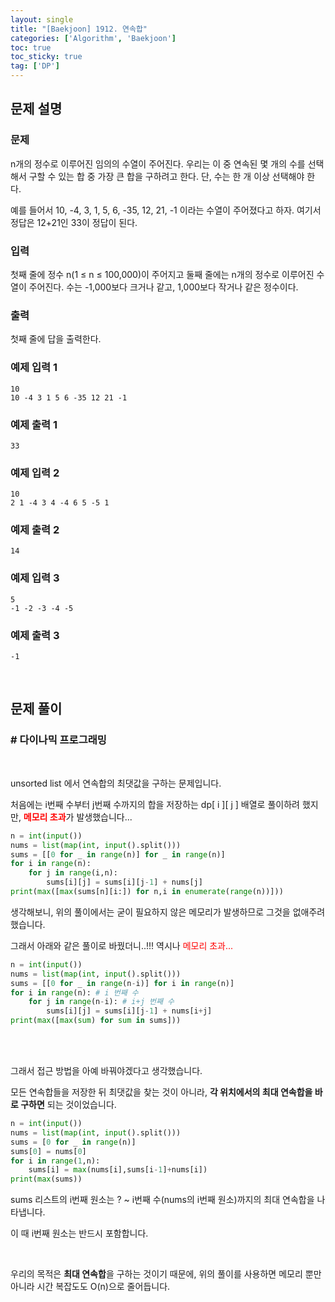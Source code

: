 ```yaml
---
layout: single
title: "[Baekjoon] 1912. 연속합"
categories: ['Algorithm', 'Baekjoon']
toc: true
toc_sticky: true
tag: ['DP']
---
```


## 문제 설명

### 문제

n개의 정수로 이루어진 임의의 수열이 주어진다. 우리는 이 중 연속된 몇 개의 수를 선택해서 구할 수 있는 합 중 가장 큰 합을 구하려고 한다. 단, 수는 한 개 이상 선택해야 한다.

예를 들어서 10, -4, 3, 1, 5, 6, -35, 12, 21, -1 이라는 수열이 주어졌다고 하자. 여기서 정답은 12+21인 33이 정답이 된다.

### 입력

첫째 줄에 정수 n(1 ≤ n ≤ 100,000)이 주어지고 둘째 줄에는 n개의 정수로 이루어진 수열이 주어진다. 수는 -1,000보다 크거나 같고, 1,000보다 작거나 같은 정수이다.

### 출력

첫째 줄에 답을 출력한다.

### 예제 입력 1 

```
10
10 -4 3 1 5 6 -35 12 21 -1
```

### 예제 출력 1 

```
33
```

### 예제 입력 2 

```
10
2 1 -4 3 4 -4 6 5 -5 1
```

### 예제 출력 2 

```
14
```

### 예제 입력 3 

```
5
-1 -2 -3 -4 -5
```

### 예제 출력 3 

```
-1
```

<br>

## 문제 풀이

### \# 다이나믹 프로그래밍

<br>

unsorted list 에서 연속합의 최댓값을 구하는 문제입니다. 

처음에는 i번째 수부터 j번째 수까지의 합을 저장하는 dp\[ i ]\[ j ] 배열로 풀이하려 했지만, <span style="color:red">**메모리 초과**</span>가 발생했습니다...

```python
n = int(input())
nums = list(map(int, input().split()))
sums = [[0 for _ in range(n)] for _ in range(n)]
for i in range(n):
    for j in range(i,n):
        sums[i][j] = sums[i][j-1] + nums[j]
print(max([max(sums[n][i:]) for n,i in enumerate(range(n))]))
```

생각해보니, 위의 풀이에서는 굳이 필요하지 않은 메모리가 발생하므로 그것을 없애주려 했습니다. 

그래서 아래와 같은 풀이로 바꿨더니..!!! 역시나 <span style="color:red">메모리 초과...</span>

```python
n = int(input())
nums = list(map(int, input().split()))
sums = [[0 for _ in range(n-i)] for i in range(n)]
for i in range(n): # i 번째 수
    for j in range(n-i): # i+j 번째 수
        sums[i][j] = sums[i][j-1] + nums[i+j]
print(max([max(sum) for sum in sums]))
```

<br>

<br>

그래서 접근 방법을 아예 바꿔야겠다고 생각했습니다. 

모든 연속합들을 저장한 뒤 최댓값을 찾는 것이 아니라, **각 위치에서의 최대 연속합을 바로 구하면** 되는 것이었습니다. 

```python
n = int(input())
nums = list(map(int, input().split()))
sums = [0 for _ in range(n)]
sums[0] = nums[0]
for i in range(1,n):
    sums[i] = max(nums[i],sums[i-1]+nums[i])
print(max(sums))
```

sums 리스트의 i번째 원소는 ? ~ i번째 수(nums의 i번째 원소)까지의 최대 연속합을 나타냅니다. 

이 때 i번째 원소는 반드시 포함합니다. 

<br>

우리의 목적은 **최대 연속합**을 구하는 것이기 때문에, 위의 풀이를 사용하면 메모리 뿐만 아니라 시간 복잡도도 O(n)으로 줄어듭니다. 









